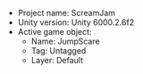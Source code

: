 <!-- UNITY CODE ASSIST INSTRUCTIONS START -->
- Project name: ScreamJam
- Unity version: Unity 6000.2.6f2
- Active game object:
  - Name: JumpScare
  - Tag: Untagged
  - Layer: Default
<!-- UNITY CODE ASSIST INSTRUCTIONS END -->